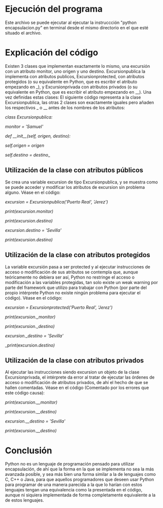 # **Ejecución del programa**
Este archivo se puede ejecutar al ejecutar la instruccción "python encapsulacion.py" en terminal desde el mismo directorio en el que esté situado el archivo.


# **Explicación del código**
Existen 3 clases que implementan exactamente lo mismo, una excursión con un atributo monitor, uno origen y uno destino. Excursionpublica la implementa con atributos publicos, Excursionprotected, con atributos protegidos (o su equivalente en Python, que es escribir el atributo empezando en \_), y Excursionprivada con atributos privados (o su equivalente en Python, que es escribir el atributo empezando en \_\_). Una vez definidas estas clases:
El siguiente código representa a la clase Excursionpublica, las otras 2 clases son exactamente iguales pero añaden los respectivos \_ o \_\_ antes de los nombres de los atributos:

_class Excursionpublica:_

_monitor = 'Samuel'_

_def \_\_init\_\_(self, origen, destino):_

_self.origen = origen_
 
_self.destino = destino__

## Utilización de la clase con atributos públicos
Se crea una variable excursion de tipo Excursionpublica, y se muestra como se puede acceder y modificar los atributos de excursion sin problema alguno.
Véase en el código:

_excursion = Excursionpublica('Puerto Real', 'Jerez')_

_print(excursion.monitor)_

_print(excursion.destino)_

_excursion.destino = 'Sevilla'_

_print(excursion.destino)_

## Utilización de la clase con atributos protegidos
La variable excursión pasa a ser protected y al ejecutar instrucciones de acceso o modificación de sus atributos se contempla que, aunque teóricamente no debiera ser así, Python no restringe el acceso o modificación a las variables protegidas, tan solo existe un weak warning por parte del framework que utilizo para trabajar con Python (por parte del propio intérprete Python no existe ningún problema para ejecutar el código).
Véase en el código:

_excursion = Excursionprotected('Puerto Real', 'Jerez')_

_print(excursion.\_monitor)_

_print(excursion.\_destino)_

_excursion.\_destino = 'Sevilla'_

_print(excursion._destino)_

## Utilización de la clase con atributos privados
Al ejecutar las instrucciones siendo excursion un objeto de la clase Excursionprivada, el intérprete da error al tratar de ejecutar las órdenes de acceso o modificación de atributos privados, de ahí el hecho de que se hallen comentadas.
Véase en el código (Comentado por los errores que este código causa):

_print(excursion.\_\_monitor)_

_print(excursion.\_\_destino)_

_excursion.\_\_destino = 'Sevilla'_

_print(excursion.\_\_destino)_


# Conclusión
Python no es un lenguaje de programación pensado para utilizar encapsulación, de ahí que la forma en la que se implementa no sea la más avanzada posible, y sea más bien una forma similar a la de lenguajes como C, C++ o Java, para que aquellos programadores que deseen usar Python para programar de una manera parecida a la que lo harían con estos lenguajes tengan una equivalencia como la presentada en el código, aunque ni siquiera implementada de forma completamente equivalente a la de estos lenguajes.
